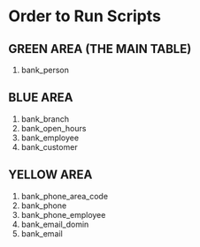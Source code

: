 # Order to Run Scripts
## GREEN AREA (THE MAIN TABLE)
1. bank_person
## BLUE AREA
1. bank_branch 
2. bank_open_hours
3. bank_employee
4. bank_customer
## YELLOW AREA
1. bank_phone_area_code
2. bank_phone
3. bank_phone_employee
4. bank_email_domin
5. bank_email
